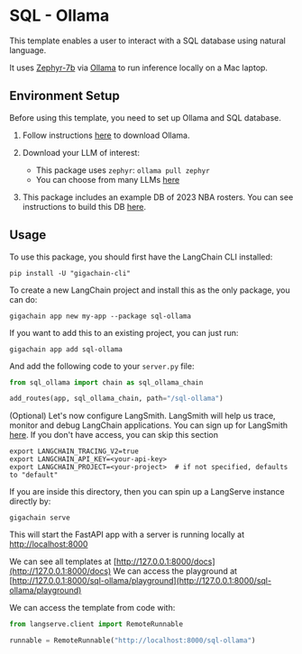 # SQL - Ollama

This template enables a user to interact with a SQL database using natural language. 

It uses [Zephyr-7b](https://huggingface.co/HuggingFaceH4/zephyr-7b-alpha) via [Ollama](https://ollama.ai/library/zephyr) to run inference locally on a Mac laptop.

## Environment Setup

Before using this template, you need to set up Ollama and SQL database.

1. Follow instructions [here](https://python.langchain.com/docs/integrations/chat/ollama) to download Ollama.

2. Download your LLM of interest:

    * This package uses `zephyr`: `ollama pull zephyr`
    * You can choose from many LLMs [here](https://ollama.ai/library)

3. This package includes an example DB of 2023 NBA rosters. You can see instructions to build this DB [here](https://github.com/facebookresearch/llama-recipes/blob/main/demo_apps/StructuredLlama.ipynb).

## Usage

To use this package, you should first have the LangChain CLI installed:

```shell
pip install -U "gigachain-cli"
```

To create a new LangChain project and install this as the only package, you can do:

```shell
gigachain app new my-app --package sql-ollama
```

If you want to add this to an existing project, you can just run:

```shell
gigachain app add sql-ollama
```

And add the following code to your `server.py` file:

```python
from sql_ollama import chain as sql_ollama_chain

add_routes(app, sql_ollama_chain, path="/sql-ollama")
```

(Optional) Let's now configure LangSmith. 
LangSmith will help us trace, monitor and debug LangChain applications. 
You can sign up for LangSmith [here](https://smith.langchain.com/). 
If you don't have access, you can skip this section


```shell
export LANGCHAIN_TRACING_V2=true
export LANGCHAIN_API_KEY=<your-api-key>
export LANGCHAIN_PROJECT=<your-project>  # if not specified, defaults to "default"
```

If you are inside this directory, then you can spin up a LangServe instance directly by:

```shell
gigachain serve
```

This will start the FastAPI app with a server is running locally at 
[http://localhost:8000](http://localhost:8000)

We can see all templates at [http://127.0.0.1:8000/docs](http://127.0.0.1:8000/docs)
We can access the playground at [http://127.0.0.1:8000/sql-ollama/playground](http://127.0.0.1:8000/sql-ollama/playground)  

We can access the template from code with:

```python
from langserve.client import RemoteRunnable

runnable = RemoteRunnable("http://localhost:8000/sql-ollama")
```